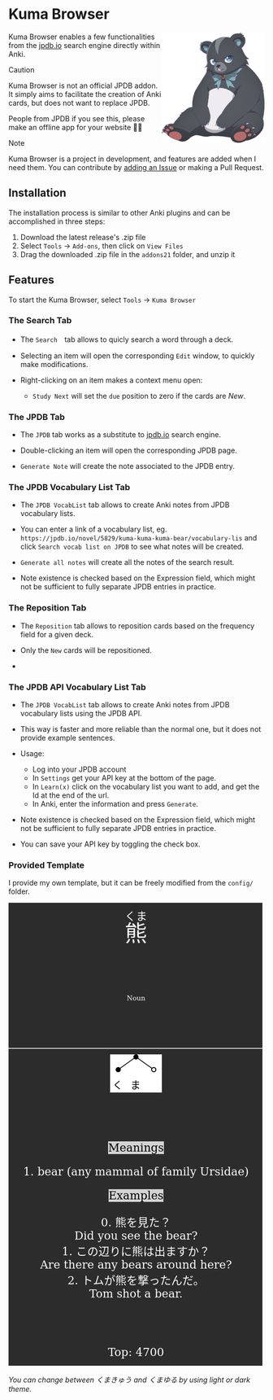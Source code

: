 # Kuma Browser

<picture>
  <source media="(prefers-color-scheme: dark)" srcset="./resources/white.png">
  <source media="(prefers-color-scheme: light)" srcset="./resources/black.png">
  <img alt="Shows Kumakyuu in dark mode and Kumayuru in light mode." src="./resources/black.png" align="right" width="40%">
</picture>

Kuma Browser enables a few functionalities from the [jpdb.io](jpdb.io) search engine directly within Anki.

> [!CAUTION]
> Kuma Browser is not an official JPDB addon. It simply aims to facilitate the creation of Anki cards, but does not want to replace JPDB. 
> 
> People from JPDB if you see this, please make an offline app for your website 🖤🤍

> [!NOTE]
> Kuma Browser is a project in development, and features are added when I need them. 
> You can contribute by [adding an Issue](https://github.com/Raffaelbdl/kuma-browser/issues/new) or making a Pull Request.

## Installation
The installation process is similar to other Anki plugins and can be accomplished in three steps:

1) Download the latest release's .zip file
2) Select `Tools` → `Add-ons`, then click on `View Files`
3) Drag the downloaded .zip file in the `addons21` folder, and unzip it

## Features
To start the Kuma Browser, select `Tools` → `Kuma Browser`

### The Search Tab

- The `Search`　tab allows to quicly search a word through a deck.

- Selecting an item will open the corresponding `Edit` window, to quickly make modifications.

- Right-clicking on an item makes a context menu open:
  - `Study Next` will set the `due` position to zero if the cards are *New*.
  
### The JPDB Tab

- The `JPDB` tab works as a substitute to [jpdb.io](jpdb.io) search engine.

- Double-clicking an item will open the corresponding JPDB page.

- `Generate Note` will create the note associated to the JPDB entry.

### The JPDB Vocabulary List Tab

- The `JPDB VocabList` tab allows to create Anki notes from JPDB vocabulary lists.

- You can enter a link of a vocabulary list, eg. `https://jpdb.io/novel/5829/kuma-kuma-kuma-bear/vocabulary-lis` and click `Search vocab list on JPDB` to see what notes will be created.
  
- `Generate all notes` will create all the notes of the search result.

- Note existence is checked based on the Expression field, which might not be sufficient to fully separate JPDB entries in practice.

### The Reposition Tab

- The `Reposition` tab allows to reposition cards based on the frequency field for a given deck.

- Only the `New` cards will be repositioned.
- 
### The JPDB API Vocabulary List Tab

- The `JPDB VocabList` tab allows to create Anki notes from JPDB vocabulary lists using the JPDB API.
  
- This way is faster and more reliable than the normal one, but it does not provide example sentences.

- Usage:
  - Log into your JPDB account
  - In `Settings` get your API key at the bottom of the page.
  - In `Learn(x)` click on the vocabulary list you want to add, and get the Id at the end of the url.
  - In Anki, enter the information and press `Generate`.

- Note existence is checked based on the Expression field, which might not be sufficient to fully separate JPDB entries in practice.
  
- You can save your API key by toggling the check box.


### Provided Template

I provide my own template, but it can be freely modified from the `config/` folder.

![kuma](./resources/kuma.png)


*You can change between くまきゅう and くまゆる by using light or dark theme.*

